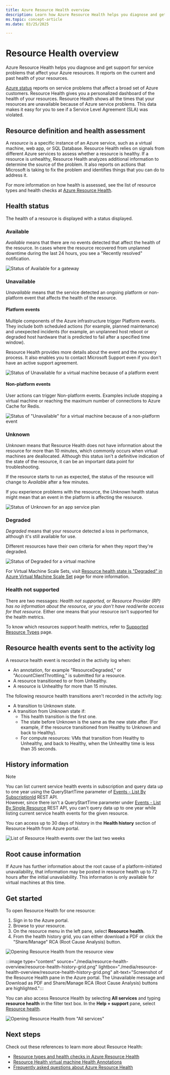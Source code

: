 ```yaml
---
title: Azure Resource Health overview
description: Learn how Azure Resource Health helps you diagnose and get support for service problems that affect your Azure resources.
ms.topic: concept-article
ms.date: 03/25/2025

---
```

# Resource Health overview
 
Azure Resource Health helps you diagnose and get support for service problems that affect your Azure resources. It reports on the current and past health of your resources.

[Azure status](https://azure.status.microsoft) reports on service problems that affect a broad set of Azure customers. Resource Health gives you a personalized dashboard of the health of your resources. Resource Health shows all the times that your resources are unavailable because of Azure service problems. This data makes it easy for you to see if a Service Level Agreement (SLA) was violated.

## Resource definition and health assessment

A *resource* is a specific instance of an Azure service, such as a virtual machine, web app, or SQL Database. Resource Health relies on signals from different Azure services to assess whether a resource is healthy. If a resource is unhealthy, Resource Health analyzes additional information to determine the source of the problem. It also reports on actions that Microsoft is taking to fix the problem and identifies things that you can do to address it.

For more information on how health is assessed, see the list of resource types and health checks at [Azure Resource Health](resource-health-checks-resource-types.md).

## Health status

The health of a resource is displayed with a status displayed.

### Available

*Available* means that there are no events detected that affect the health of the resource. In cases where the resource recovered from unplanned downtime during the last 24 hours, you see a "Recently resolved" notification.

![Status of *Available* for a gateway](./media/resource-health-overview/resource-health-available.png)

### Unavailable

*Unavailable* means that the service detected an ongoing platform or non-platform event that affects the health of the resource.

#### Platform events

Multiple components of the Azure infrastructure trigger Platform events. They include both scheduled actions (for example, planned maintenance) and unexpected incidents (for example, an unplanned host reboot or degraded host hardware that is predicted to fail after a specified time window).

Resource Health provides more details about the event and the recovery process. It also enables you to contact Microsoft Support even if you don't have an active support agreement.

![Status of *Unavailable* for a virtual machine because of a platform event](./media/resource-health-overview/Unavailable.png)

#### Non-platform events

User actions can trigger Non-platform events. Examples include stopping a virtual machine or reaching the maximum number of connections to Azure Cache for Redis.

![Status of "Unavailable" for a virtual machine because of a non-platform event](./media/resource-health-overview/Unavailable_NonPlatform.png)

### Unknown

*Unknown* means that Resource Health does not have information about the resource for more than 10 minutes, which commonly occurs when virtual machines are deallocated. Although this status isn't a definitive indication of the state of the resource, it can be an important data point for troubleshooting.

If the resource starts to run as expected, the status of the resource will change to *Available* after a few minutes.

If you experience problems with the resource, the *Unknown* health status might mean that an event in the platform is affecting the resource.

![Status of *Unknown* for an app service plan](./media/resource-health-overview/resource-health-unknown.png)

### Degraded

*Degraded* means that your resource detected a loss in performance, although it's still available for use.

Different resources have their own criteria for when they report they're degraded.

![Status of *Degraded* for a virtual machine](./media/resource-health-overview/degraded.png)

For Virtual Machine Scale Sets, visit [Resource health state is "Degraded" in Azure Virtual Machine Scale Set](/troubleshoot/azure/virtual-machine-scale-sets/resource-health-degraded-state) page for more information.

### Health not supported

There are two messages: *Health not supported,* or *Resource Provider (RP) has no information about the resource, or you don't have read/write access for that resource.* Either one means that your resource isn't supported for the health metrics.

To know which resources support health metrics, refer to [Supported Resource Types](resource-health-checks-resource-types.md) page.

## Resource health events sent to the activity log

A resource health event is recorded in the activity log when:
- An annotation, for example "ResourceDegraded," or "AccountClientThrottling," is submitted for a resource.
- A resource transitioned to or from Unhealthy.
- A resource is Unhealthy for more than 15 minutes.

The following resource health transitions aren't recorded in the activity log:
- A transition to Unknown state.
- A transition from Unknown state if:
    - This health transition is the first one.
    - The state before Unknown is the same as the new state after. (For example, if the resource transitioned from Healthy to Unknown and back to Healthy).
    - For compute resources: VMs that transition from Healthy to Unhealthy, and back to Healthy, when the Unhealthy time is less than 35 seconds.

## History information

> [!NOTE]
> You can list current service health events in subscription and query data up to one year using the QueryStartTime parameter of [Events - List By SubscriptionId](/rest/api/resourcehealth/2022-05-01/events/list-by-subscription-id) REST API.<br>
> However, since there isn't a QueryStartTime parameter under [Events - List By Single Resource](/rest/api/resourcehealth/2022-05-01/events/list-by-single-resource) REST API, you can't query data up to one year while listing current service health events for the given resource.
 
You can access up to 30 days of history in the **Health history** section of Resource Health from Azure portal.

![List of Resource Health events over the last two weeks](./media/resource-health-overview/history-blade.png)

## Root cause information

If Azure has further information about the root cause of a platform-initiated unavailability, that information may be posted in resource health up to 72 hours after the initial unavailability. This information is only available for virtual machines at this time. 

## Get started

To open Resource Health for one resource:

1. Sign in to the Azure portal.
2. Browse to your resource.
3. On the resource menu in the left pane, select **Resource health**.
4. From the health history grid, you can either download a PDF or click the "Share/Manage" RCA (Root Cause Analysis) button.

![Opening Resource Health from the resource view](./media/resource-health-overview/from-resource-blade.png)

:::image type="content" source="./media/resource-health-overview/resource-health-history-grid.png" lightbox="./media/resource-health-overview/resource-health-history-grid.png" alt-text="Screenshot of the Resource Health pane in the Azure portal. The Unavailable message and Download as PDF and Share/Manage RCA (Root Cause Analysis) buttons are highlighted.":::

You can also access Resource Health by selecting **All services** and typing **resource health** in the filter text box. In the **Help + support** pane, select [Resource health](https://portal.azure.com/#blade/Microsoft_Azure_Monitoring/AzureMonitoringBrowseBlade/resourceHealth).

![Opening Resource Health from "All services"](./media/resource-health-overview/FromOtherServices.png)

## Next steps

Check out these references to learn more about Resource Health:
-  [Resource types and health checks in Azure Resource Health](resource-health-checks-resource-types.md)
-  [Resource Health virtual machine Health Annotations](resource-health-vm-annotation.md)
-  [Frequently asked questions about Azure Resource Health](resource-health-faq.yml)
